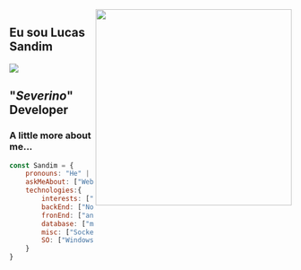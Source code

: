 <img align='right' src="https://i.giphy.com/media/hrRJ41JB2zlgZiYcCw/giphy.webp" width="350">

## Eu sou Lucas Sandim 

[<img src="https://img.shields.io/badge/linkedin-%230077B5.svg?&style=for-the-badge&logo=linkedin&logoColor=white" />](https://www.linkedin.com/in/lucas-sandim-59246bb0/)

## "_Severino_" Developer 

### A little more about me...  


```javascript
const Sandim = {
    pronouns: "He" | "Him",
    askMeAbout: ["Web dev", "Tech", "Desktop dev"],
    technologies:{
        interests: ["GoLang", "Flutter", "Elixir", "GCP", "AWS", "Jenkins", "K8S", "ATDD", "DDD", "BDD"],
        backEnd: ["Nodejs", "Express", "Python", "C#", ".NET Core", "Java", "Laravel", "Adianti"],
        fronEnd: ["angular(2)", "VueJs", "Bootstrap", "VuetiFy", "Materialize", ],
        database: ["mongo", "mySql", "SQLite", "PostgreSQL"],
        misc: ["Socket.IO", "Docker"],
        SO: ["Windows", "Linux"]
    }
}
```


